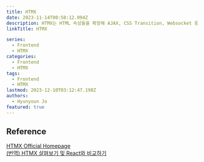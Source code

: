 ```yaml
---
title: HTMX
date: 2023-11-14T00:58:12.094Z
description: HTMX는 HTML 속성들을 확장해 AJAX, CSS Transition, Websocket 등을 사용할 수 있는 라이브러리
linkTitle: HTMX

series:
  - Frontend
  - HTMX
categories:
  - Frontend
  - HTMX
tags:
  - Frontend
  - HTMX
lastmod: 2023-12-10T03:12:47.198Z
authors:
  - Hyunyoun Jo
featured: true
---
```


## Reference

[HTMX Official Homepage](https://htmx.org/)  
[(번역) HTMX 살펴보기 및 React와 비교하기](https://velog.io/@sehyunny/a-first-look-at-htmx-and-how-it-compares-to-react?utm_source=oneoneone)
